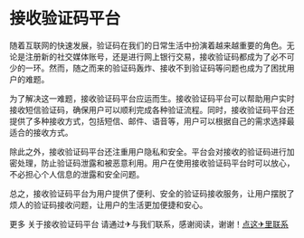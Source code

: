 # 接收验证码平台

随着互联网的快速发展，验证码在我们的日常生活中扮演着越来越重要的角色。无论是注册新的社交媒体账号，还是进行网上银行交易，接收验证码都成为了必不可少的一环。然而，随之而来的验证码轰炸、接收不到验证码等问题也成为了困扰用户的难题。

为了解决这一难题，接收验证码平台应运而生。接收验证码平台可以帮助用户实时接收短信验证码，确保用户可以顺利完成各种验证流程。同时，接收验证码平台还提供了多种接收方式，包括短信、邮件、语音等，用户可以根据自己的需求选择最适合的接收方式。

除此之外，接收验证码平台还注重用户隐私和安全。平台会对接收的验证码进行加密处理，防止验证码泄露和被恶意利用。用户在使用接收验证码平台时可以放心，不必担心个人信息的泄露和安全问题。

总之，接收验证码平台为用户提供了便利、安全的验证码接收服务，让用户摆脱了烦人的验证码接收问题，让用户的生活更加便捷和安心。

更多 关于接收验证码平台 请通过✈与我们联系，感谢阅读，谢谢！[点这✈里联系](https://b.k02.cc)